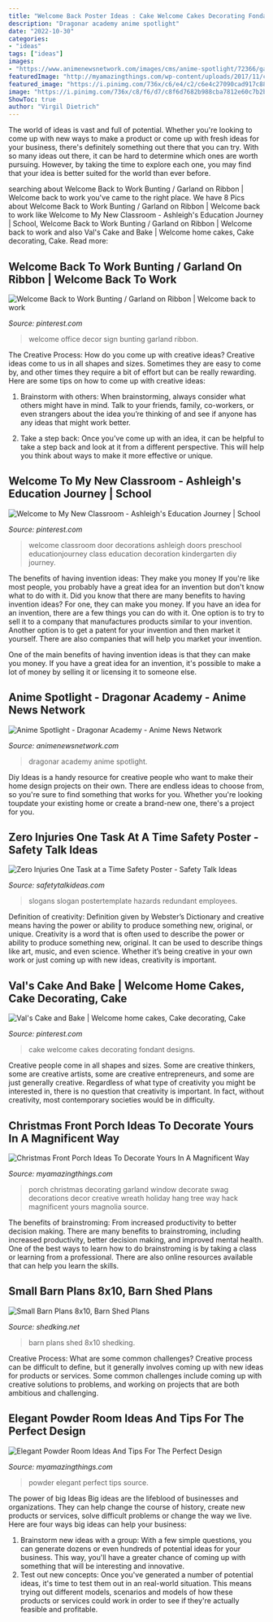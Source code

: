 ```yaml
---
title: "Welcome Back Poster Ideas : Cake Welcome Cakes Decorating Fondant Designs"
description: "Dragonar academy anime spotlight"
date: "2022-10-30"
categories:
- "ideas"
tags: ["ideas"]
images:
- "https://www.animenewsnetwork.com/images/cms/anime-spotlight/72366/gallerydragon9.jpg"
featuredImage: "http://myamazingthings.com/wp-content/uploads/2017/11/christmas-front-porch-decor-5-.jpg"
featured_image: "https://i.pinimg.com/736x/c6/e4/c2/c6e4c27090cad917c88b74d313b53d9f--welcome-home-cakes-cake-fondant.jpg"
image: "https://i.pinimg.com/736x/c8/f6/d7/c8f6d7682b988cba7812e60c7b2bab93--back-to-school-diy-school.jpg"
ShowToc: true
author: "Virgil Dietrich"
---
```



The world of ideas is vast and full of potential. Whether you're looking to come up with new ways to make a product or come up with fresh ideas for your business, there's definitely something out there that you can try. With so many ideas out there, it can be hard to determine which ones are worth pursuing. However, by taking the time to explore each one, you may find that your idea is better suited for the world than ever before.

	

		
searching about Welcome Back to Work Bunting / Garland on Ribbon | Welcome back to work you've came to the right place. We have 8 Pics about Welcome Back to Work Bunting / Garland on Ribbon | Welcome back to work like Welcome to My New Classroom - Ashleigh&#039;s Education Journey | School, Welcome Back to Work Bunting / Garland on Ribbon | Welcome back to work and also Val&#039;s Cake and Bake | Welcome home cakes, Cake decorating, Cake. Read more:
		
    
## Welcome Back To Work Bunting / Garland On Ribbon | Welcome Back To Work

<img loading=lazy src="https://i.pinimg.com/736x/bb/7a/e6/bb7ae634151634bb866cd4676bbd11dd.jpg" onerror="this.onerror=null;this.src='https://tse4.mm.bing.net/th?id=OIP.jt9o_40Fo8m65ELWKT3P5gHaFU&amp;pid=15.1';" alt="Welcome Back to Work Bunting / Garland on Ribbon | Welcome back to work">

_Source: pinterest.com_

>welcome office decor sign bunting garland ribbon. 

	

The Creative Process: How do you come up with creative ideas?
Creative ideas come to us in all shapes and sizes. Sometimes they are easy to come by, and other times they require a bit of effort but can be really rewarding. Here are some tips on how to come up with creative ideas:
1. Brainstorm with others: When brainstorming, always consider what others might have in mind. Talk to your friends, family, co-workers, or even strangers about the idea you’re thinking of and see if anyone has any ideas that might work better.

2. Take a step back: Once you’ve come up with an idea, it can be helpful to take a step back and look at it from a different perspective. This will help you think about ways to make it more effective or unique.


    
## Welcome To My New Classroom - Ashleigh&#039;s Education Journey | School

<img loading=lazy src="https://i.pinimg.com/736x/c8/f6/d7/c8f6d7682b988cba7812e60c7b2bab93--back-to-school-diy-school.jpg" onerror="this.onerror=null;this.src='https://tse3.mm.bing.net/th?id=OIP.cCBuOzLBE83TmrXfsmRQ_wHaOq&amp;pid=15.1';" alt="Welcome to My New Classroom - Ashleigh&#039;s Education Journey | School">

_Source: pinterest.com_

>welcome classroom door decorations ashleigh doors preschool educationjourney class education decoration kindergarten diy journey. 

	

The benefits of having invention ideas: They make you money
If you're like most people, you probably have a great idea for an invention but don't know what to do with it. Did you know that there are many benefits to having invention ideas? For one, they can make you money.
If you have an idea for an invention, there are a few things you can do with it. One option is to try to sell it to a company that manufactures products similar to your invention. Another option is to get a patent for your invention and then market it yourself. There are also companies that will help you market your invention.

One of the main benefits of having invention ideas is that they can make you money. If you have a great idea for an invention, it's possible to make a lot of money by selling it or licensing it to someone else.

    
## Anime Spotlight - Dragonar Academy - Anime News Network

<img loading=lazy src="https://www.animenewsnetwork.com/images/cms/anime-spotlight/72366/gallerydragon9.jpg" onerror="this.onerror=null;this.src='https://tse4.mm.bing.net/th?id=OIP.-F2gF8HOZ69PUZjG3T14bgHaKY&amp;pid=15.1';" alt="Anime Spotlight - Dragonar Academy - Anime News Network">

_Source: animenewsnetwork.com_

>dragonar academy anime spotlight. 

	

Diy Ideas is a handy resource for creative people who want to make their home design projects on their own. There are endless ideas to choose from, so you're sure to find something that works for you. Whether you're looking toupdate your existing home or create a brand-new one, there's a project for you.

    
## Zero Injuries One Task At A Time Safety Poster - Safety Talk Ideas

<img loading=lazy src="https://www.safetytalkideas.com/wp-content/uploads/2017/10/Zero-injuries-on-task-at-a-time-safety-talk-safety-poster-picture-e1508869940506.png" onerror="this.onerror=null;this.src='https://tse1.mm.bing.net/th?id=OIP.6asIsf9ZQCnOMkvdYEzsRgHaJ4&amp;pid=15.1';" alt="Zero Injuries One Task at a Time Safety Poster - Safety Talk Ideas">

_Source: safetytalkideas.com_

>slogans slogan postertemplate hazards redundant employees. 

	

Definition of creativity: Definition given by Webster’s Dictionary and creative means having the power or ability to produce something new, original, or unique.
Creativity is a word that is often used to describe the power or ability to produce something new, original. It can be used to describe things like art, music, and even science. Whether it’s being creative in your own work or just coming up with new ideas, creativity is important.

    
## Val&#039;s Cake And Bake | Welcome Home Cakes, Cake Decorating, Cake

<img loading=lazy src="https://i.pinimg.com/736x/c6/e4/c2/c6e4c27090cad917c88b74d313b53d9f--welcome-home-cakes-cake-fondant.jpg" onerror="this.onerror=null;this.src='https://tse4.mm.bing.net/th?id=OIP.Cx8cHdQhhTJKuy468hXwkAHaNJ&amp;pid=15.1';" alt="Val&#039;s Cake and Bake | Welcome home cakes, Cake decorating, Cake">

_Source: pinterest.com_

>cake welcome cakes decorating fondant designs. 

	

Creative people come in all shapes and sizes. Some are creative thinkers, some are creative artists, some are creative entrepreneurs, and some are just generally creative. Regardless of what type of creativity you might be interested in, there is no question that creativity is important. In fact, without creativity, most contemporary societies would be in difficulty.

    
## Christmas Front Porch Ideas To Decorate Yours In A Magnificent Way

<img loading=lazy src="http://myamazingthings.com/wp-content/uploads/2017/11/christmas-front-porch-decor-5-.jpg" onerror="this.onerror=null;this.src='https://tse3.mm.bing.net/th?id=OIP.1omGm_WA6Pzf0pUqsfJPyQHaLH&amp;pid=15.1';" alt="Christmas Front Porch Ideas To Decorate Yours In A Magnificent Way">

_Source: myamazingthings.com_

>porch christmas decorating garland window decorate swag decorations decor creative wreath holiday hang tree way hack magnificent yours magnolia source. 

	

The benefits of brainstroming: From increased productivity to better decision making.
There are many benefits to brainstroming, including increased productivity, better decision making, and improved mental health. One of the best ways to learn how to do brainstroming is by taking a class or learning from a professional. There are also online resources available that can help you learn the skills.

    
## Small Barn Plans 8x10, Barn Shed Plans

<img loading=lazy src="http://www.shedking.net/images/heinrich-8x10bs-600.jpg" onerror="this.onerror=null;this.src='https://tse4.mm.bing.net/th?id=OIP.NI4cRKgJOjbpcI8fJvwGCAHaJ7&amp;pid=15.1';" alt="Small Barn Plans 8x10, Barn Shed Plans">

_Source: shedking.net_

>barn plans shed 8x10 shedking. 

	

Creative Process: What are some common challenges?
Creative process can be difficult to define, but it generally involves coming up with new ideas for products or services. Some common challenges include coming up with creative solutions to problems, and working on projects that are both ambitious and challenging.

    
## Elegant Powder Room Ideas And Tips For The Perfect Design

<img loading=lazy src="http://myamazingthings.com/wp-content/uploads/2017/10/powder-room-3-.jpg" onerror="this.onerror=null;this.src='https://tse1.mm.bing.net/th?id=OIP.GeoB7LDJx8mRkSKZQQefpAHaLH&amp;pid=15.1';" alt="Elegant Powder Room Ideas And Tips For The Perfect Design">

_Source: myamazingthings.com_

>powder elegant perfect tips source. 

	

The power of big Ideas
Big ideas are the lifeblood of businesses and organizations. They can help change the course of history, create new products or services, solve difficult problems or change the way we live.
Here are four ways big ideas can help your business: 
1. Brainstorm new ideas with a group: With a few simple questions, you can generate dozens or even hundreds of potential ideas for your business. This way, you'll have a greater chance of coming up with something that will be interesting and innovative.
2. Test out new concepts: Once you've generated a number of potential ideas, it's time to test them out in an real-world situation. This means trying out different models, scenarios and models of how these products or services could work in order to see if they're actually feasible and profitable. 

